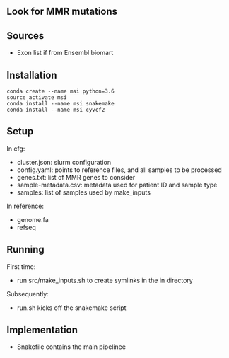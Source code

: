 
## Look for MMR mutations

## Sources
* Exon list if from Ensembl biomart

## Installation
```
conda create --name msi python=3.6
source activate msi
conda install --name msi snakemake
conda install --name msi cyvcf2
```

## Setup
In cfg:
* cluster.json: slurm configuration
* config.yaml: points to reference files, and all samples to be processed
* genes.txt: list of MMR genes to consider
* sample-metadata.csv: metadata used for patient ID and sample type
* samples: list of samples used by make_inputs

In reference:
* genome.fa
* refseq

## Running
First time:
* run src/make_inputs.sh to create symlinks in the in directory

Subsequently:
* run.sh kicks off the snakemake script

## Implementation
* Snakefile contains the main pipelinee
